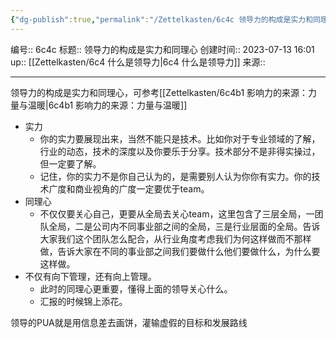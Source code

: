 ```yaml
---
{"dg-publish":true,"permalink":"/Zettelkasten/6c4c 领导力的构成是实力和同理心/","dgPassFrontmatter":true}
---
```


编号:: 6c4c
标题:: 领导力的构成是实力和同理心
创建时间:: 2023-07-13 16:01
up:: [[Zettelkasten/6c4 什么是领导力\|6c4 什么是领导力]]
来源:: 

---
领导力的构成是实力和同理心，可参考[[Zettelkasten/6c4b1 影响力的来源：力量与温暖\|6c4b1 影响力的来源：力量与温暖]]
- 实力
	- 你的实力要展现出来，当然不能只是技术。比如你对于专业领域的了解，行业的动态，技术的深度以及你要乐于分享。技术部分不是非得实操过，但一定要了解。
	- 记住，你的实力不是你自己认为的，是需要别人认为你你有实力。你的技术广度和商业视角的广度一定要优于team。
- 同理心
	- 不仅仅要关心自己，更要从全局去关心team，这里包含了三层全局，一团队全局，二是公司内不同事业部之间的全局，三是行业层面的全局。告诉大家我们这个团队怎么配合，从行业角度考虑我们为何这样做而不那样做，告诉大家在不同的事业部之间我们要做什么他们要做什么，为什么要这样做。
- 不仅有向下管理，还有向上管理。
	- 此时的同理心更重要，懂得上面的领导关心什么。
	- 汇报的时候锦上添花。

领导的PUA就是用信息差去画饼，灌输虚假的目标和发展路线

